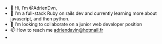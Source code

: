 - 👋 Hi, I’m @AdrienDvn, 
- 🌱 I’m a full-stack Ruby on rails dev and currently learning more about javascript, and then python.
- 💞️ I’m looking to collaborate on a junior web developer position
- 📫 How to reach me adriendavin@hotmail.fr 
- 

<!---
AdrienDvn/AdrienDvn is a ✨ special ✨ repository because its `README.md` (this file) appears on your GitHub profile.
You can click the Preview link to take a look at your changes.
--->
